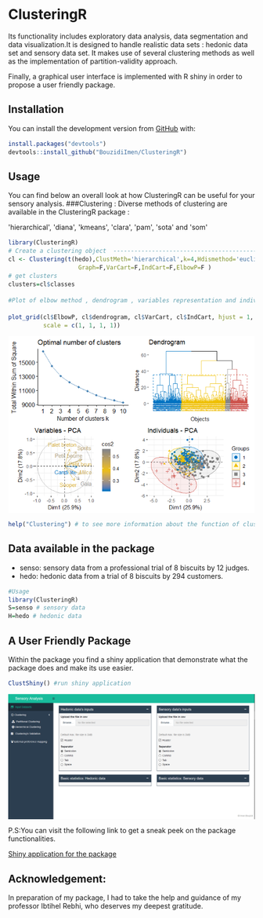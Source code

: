 
ClusteringR
===========

Its functionality includes exploratory data analysis, data segmentation and data visualization.It is designed to handle realistic data sets : hedonic data set and sensory data set. It makes use of several clustering methods as well as the implementation of partition-validity approach.

Finally, a graphical user interface is implemented with R shiny in order to propose a user friendly package.

Installation
------------

You can install the development version from [GitHub](https://github.com/) with:

``` r
install.packages("devtools")
devtools::install_github("BouzidiImen/ClusteringR")
```

Usage
-----

You can find below an overall look at how ClusteringR can be useful for your sensory analysis. \#\#\#Clustering : Diverse methods of clustering are available in the ClusteringR package :

'hierarchical', 'diana', 'kmeans', 'clara', 'pam', 'sota' and 'som'

``` r
library(ClusteringR)
# Create a clustering object  -------------------------------------------------
cl <- Clustering(t(hedo),ClustMeth='hierarchical',k=4,Hdismethod='euclidean',Hmethod="ward.D2",
                    Graph=F,VarCart=F,IndCart=F,ElbowP=F )
# get clusters
clusters=cl$classes

#Plot of elbow method , dendrogram , variables representation and individuals

plot_grid(cl$ElbowP, cl$dendrogram, cl$VarCart, cl$IndCart, hjust = 1, vjust = 1,
          scale = c(1, 1, 1, 1))
```

<img src="man/figures/Figures.png" align="center" />

``` r
help("Clustering") # to see more information about the function of clustering 
```

Data available in the package
-----------------------------

-   senso: sensory data from a professional trial of 8 biscuits by 12 judges.
-   hedo: hedonic data from a trial of 8 biscuits by 294 customers.

``` r
#Usage 
library(ClusteringR)
S=senso # sensory data 
H=hedo # hedonic data
```

A User Friendly Package
-----------------------

Within the package you find a shiny application that demonstrate what the package does and make its use easier.

``` r
ClustShiny() #run shiny application
```

<img src="man/figures/Shiny.PNG" align="center" />

P.S:You can visit the following link to get a sneak peek on the package functionalities.

[Shiny application for the package](https://imenbouzidi.shinyapps.io/InterfaceForThepackage/)

Acknowledgement:
----------------

In preparation of my package, I had to take the help and guidance of my professor Ibtihel Rebhi, who deserves my deepest gratitude.
